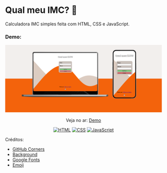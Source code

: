 # Qual meu IMC? 🤔
<p>Calculadora IMC simples feita com HTML, CSS e JavaScript.</p>

### Demo:

<p align="center">
  <img src="/4. IMC/assets/demo/demo.png"/>
</p>

<p align="center">
 Veja no ar: <a href="https://whatismyimc.netlify.app/" target="_blank">Demo</a>
</p>

<p align="center">
  <a href="#"><img src="https://img.shields.io/badge/HTML5-E34F26?style=for-the-badge&logo=html5&logoColor=white" alt="HTML"></a>
  <a href="#"><img src="https://img.shields.io/badge/CSS3-1572B6?style=for-the-badge&logo=css3&logoColor=white" alt="CSS"></a>
  <a href="#"><img src="https://img.shields.io/badge/JavaScript-F7DF1E?style=for-the-badge&logo=javascript&logoColor=black" alt="JavaScript"></a>
</p>

<p>Créditos:</p>
<ul>
  <li><a href="https://tholman.com/github-corners/">GitHub Corners</a></li>
  <li><a href="https://bgjar.com/">Background</a></li>
  <li><a href="https://fonts.google.com/">Google Fonts</a></li>
  <li><a href="https://emojipedia.org/laptop">Emoji</a></li>
</ul>
